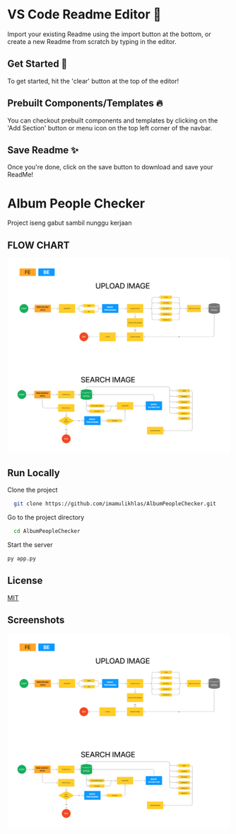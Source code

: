 
  # VS Code Readme Editor 📝  
  Import your existing Readme using the import button at the bottom, 
  or create a new Readme from scratch by typing in the editor.  
  
  ## Get Started 🚀  
  To get started, hit the 'clear' button at the top of the editor!  
  
  ## Prebuilt Components/Templates 🔥  
  You can checkout prebuilt components and templates by clicking on the 'Add Section' button or menu icon
  on the top left corner of the navbar.
      
  ## Save Readme ✨  
  Once you're done, click on the save button to download and save your ReadMe!
  
# Album People Checker
Project iseng gabut sambil nunggu kerjaan

## FLOW CHART
![App Screenshot](https://raw.githubusercontent.com/imamulikhlas/AlbumPeopleChecker/refs/heads/main/readme/AlbumPeopleChecker.png)  


## Run Locally  

Clone the project  

~~~bash  
  git clone https://github.com/imamulikhlas/AlbumPeopleChecker.git
~~~

Go to the project directory  

~~~bash  
  cd AlbumPeopleChecker
~~~

Start the server  

~~~bash  
py app.py
~~~

## License  

[MIT](https://choosealicense.com/licenses/mit/)

## Screenshots  
![App Screenshot](https://raw.githubusercontent.com/imamulikhlas/AlbumPeopleChecker/refs/heads/main/readme/AlbumPeopleChecker.png)  
